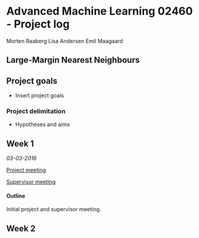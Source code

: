 # Advanced Machine Learning 02460 - Project log 

Morten Raaberg
Lisa Andersen
Emil Maagaard

## Large-Margin Nearest Neighbours

## Project goals
- Insert project goals

### Project delimitation
- Hypotheses and aims

## Week 1 
*03-03-2016*

[Project meeting ](desciprtion.md)

[Supervisor meeting ](week1.md)

#### Outline
Initial project and supervisor meeting. 



## Week 2

